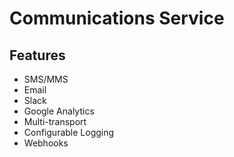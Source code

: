 # Communications Service

## Features 

- SMS/MMS
- Email
- Slack
- Google Analytics
- Multi-transport
- Configurable Logging
- Webhooks

